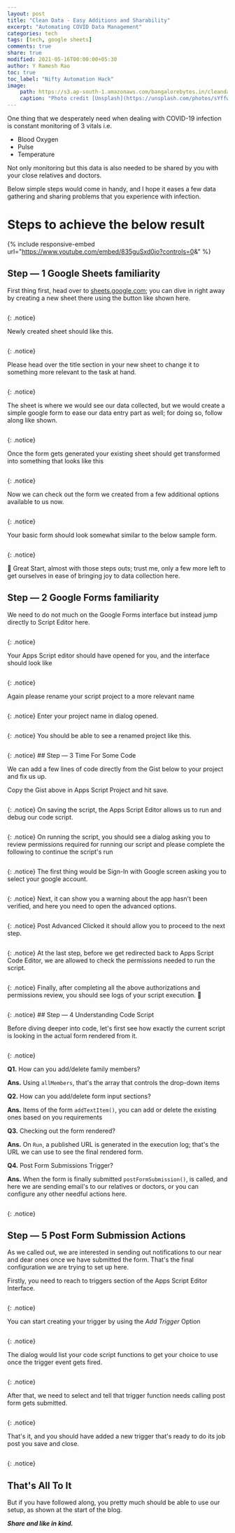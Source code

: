 ```yaml
---
layout: post
title: "Clean Data - Easy Additions and Sharability"
excerpt: "Automating COVID Data Management"
categories: tech
tags: [tech, google sheets]
comments: true
share: true
modified: 2021-05-16T00:00:00+05:30
author: Y Ramesh Rao
toc: true
toc_label: "Nifty Automation Hack"
image:
    path: https://s3.ap-south-1.amazonaws.com/bangalorebytes.in/cleandata/federico-respini-sYffw0LNr7s-unsplash.jpg
    caption: "Photo credit [Unsplash](https://unsplash.com/photos/sYffw0LNr7s)"
---
```

One thing that we desperately need when dealing with COVID-19 infection is constant monitoring of 3 vitals i.e.

* Blood Oxygen
* Pulse
* Temperature

Not only monitoring but this data is also needed to be shared by you with your close relatives and doctors.

Below simple steps would come in handy, and I hope it eases a few data gathering and sharing problems that you experience with infection.

# Steps to achieve the below result

{% include responsive-embed url="https://www.youtube.com/embed/835guSxd0jo?controls=0&amp;" %}

## Step — 1 Google Sheets familiarity

First thing first, head over to [sheets.google.com](https://sheets.google.com); you can dive in right away by creating a new sheet there using the button like shown here.

<figure class="align-center">
  <a href="https://s3.ap-south-1.amazonaws.com/bangalorebytes.in/cleandata/Step1-1-NewSheet.png" class="image-popup">
    <img src="https://s3.ap-south-1.amazonaws.com/bangalorebytes.in/cleandata/Step1-1-NewSheet.png" alt="">
  </a>  
  <figcaption></figcaption>
</figure>{: .notice}

Newly created sheet should like this.

<figure class="align-center">
  <a href="https://s3.ap-south-1.amazonaws.com/bangalorebytes.in/cleandata/Step1-2-NewlyCreatedSheet.png" class="image-popup">
    <img src="https://s3.ap-south-1.amazonaws.com/bangalorebytes.in/cleandata/Step1-2-NewlyCreatedSheet.png" alt="">
  </a>  
  <figcaption></figcaption>
</figure>{: .notice}

Please head over the title section in your new sheet to change it to something more relevant to the task at hand.

<figure class="align-center">
  <a href="https://s3.ap-south-1.amazonaws.com/bangalorebytes.in/cleandata/Step1-3-ChangingTheSheetTitle.png" class="image-popup">
    <img src="https://s3.ap-south-1.amazonaws.com/bangalorebytes.in/cleandata/Step1-3-ChangingTheSheetTitle.png" alt="">
  </a>  
  <figcaption></figcaption>
</figure>{: .notice}


The sheet is where we would see our data collected, but we would create a simple google form to ease our data entry part as well; for doing so, follow along like shown.

<figure class="align-center">
  <a href="https://s3.ap-south-1.amazonaws.com/bangalorebytes.in/cleandata/Step1-4-FormCreationTools.png" class="image-popup">
    <img src="https://s3.ap-south-1.amazonaws.com/bangalorebytes.in/cleandata/Step1-4-FormCreationTools.png" alt="">
  </a>  
  <figcaption></figcaption>
</figure>{: .notice}

Once the form gets generated your existing sheet should get transformed into something that looks like this

<figure class="align-center">
  <a href="https://s3.ap-south-1.amazonaws.com/bangalorebytes.in/cleandata/Step1-5-PostFormIsCreated.png" class="image-popup">
    <img src="https://s3.ap-south-1.amazonaws.com/bangalorebytes.in/cleandata/Step1-5-PostFormIsCreated.png" alt="">
  </a>  
  <figcaption></figcaption>
</figure>{: .notice}

Now we can check out the form we created from a few additional options available to us now.

<figure class="align-center">
  <a href="https://s3.ap-south-1.amazonaws.com/bangalorebytes.in/cleandata/Step1-6-EditingForm.png" class="image-popup">
    <img src="https://s3.ap-south-1.amazonaws.com/bangalorebytes.in/cleandata/Step1-6-EditingForm.png" alt="">
  </a>  
  <figcaption></figcaption>
</figure>{: .notice}

Your basic form should look somewhat similar to the below sample form.

<figure class="align-center">
  <a href="https://s3.ap-south-1.amazonaws.com/bangalorebytes.in/cleandata/Step1-7-FormInterface.png" class="image-popup">
    <img src="https://s3.ap-south-1.amazonaws.com/bangalorebytes.in/cleandata/Step1-7-FormInterface.png" alt="">
  </a>  
  <figcaption></figcaption>
</figure>{: .notice}

🚀 Great Start, almost with those steps outs; trust me, only a few more left to get ourselves in ease of bringing joy to data collection here.

## Step — 2 Google Forms familiarity

We need to do not much on the Google Forms interface but instead jump directly to Script Editor here.

<figure class="align-center">
  <a href="https://s3.ap-south-1.amazonaws.com/bangalorebytes.in/cleandata/Step2-1-FormToScriptEditor.png" class="image-popup">
    <img src="https://s3.ap-south-1.amazonaws.com/bangalorebytes.in/cleandata/Step2-1-FormToScriptEditor.png" alt="">
  </a>  
  <figcaption></figcaption>
</figure>{: .notice}

Your Apps Script editor should have opened for you, and the interface should look like

<figure class="align-center">
  <a href="https://s3.ap-south-1.amazonaws.com/bangalorebytes.in/cleandata/Step2-2-AppScriptEditor.png" class="image-popup">
    <img src="https://s3.ap-south-1.amazonaws.com/bangalorebytes.in/cleandata/Step2-2-AppScriptEditor.png" alt="">
  </a>  
  <figcaption></figcaption>
</figure>{: .notice}

Again please rename your script project to a more relevant name

<figure class="align-center">
  <a href="https://s3.ap-south-1.amazonaws.com/bangalorebytes.in/cleandata/Step2-3-ProjectNameChange.png" class="image-popup">
    <img src="https://s3.ap-south-1.amazonaws.com/bangalorebytes.in/cleandata/Step2-3-ProjectNameChange.png" alt="">
  </a>  
  <figcaption></figcaption>
</figure>{: .notice}
Enter your project name in dialog opened.

<figure class="align-center">
  <a href="https://s3.ap-south-1.amazonaws.com/bangalorebytes.in/cleandata/Step2-4-ProjectNameDialog.png" class="image-popup">
    <img src="https://s3.ap-south-1.amazonaws.com/bangalorebytes.in/cleandata/Step2-4-ProjectNameDialog.png" alt="">
  </a>  
  <figcaption></figcaption>
</figure>{: .notice}
You should be able to see a renamed project like this.

<figure class="align-center">
  <a href="https://s3.ap-south-1.amazonaws.com/bangalorebytes.in/cleandata/Step2-5-PostRenamedProject.png" class="image-popup">
    <img src="https://s3.ap-south-1.amazonaws.com/bangalorebytes.in/cleandata/Step2-5-PostRenamedProject.png" alt="">
  </a>  
  <figcaption></figcaption>
</figure>{: .notice}
## Step — 3 Time For Some Code

We can add a few lines of code directly from the Gist below to your project and fix us up.

<script src="https://gist.github.com/yrameshra0/2db00feed90790301c57676ae17ac710.js"></script>

Copy the Gist above in Apps Script Project and hit save.

<figure class="align-center">
  <a href="https://s3.ap-south-1.amazonaws.com/bangalorebytes.in/cleandata/Step3-1-GistScriptCopied.png" class="image-popup">
    <img src="https://s3.ap-south-1.amazonaws.com/bangalorebytes.in/cleandata/Step3-1-GistScriptCopied.png" alt="">
  </a>  
  <figcaption></figcaption>
</figure>{: .notice}
On saving the script, the Apps Script Editor allows us to run and debug our code script.

<figure class="align-center">
  <a href="https://s3.ap-south-1.amazonaws.com/bangalorebytes.in/cleandata/Step3-2-ScriptSavedOptionsAvail.png" class="image-popup">
    <img src="https://s3.ap-south-1.amazonaws.com/bangalorebytes.in/cleandata/Step3-2-ScriptSavedOptionsAvail.png" alt="">
  </a>  
  <figcaption></figcaption>
</figure>{: .notice}
On running the script, you should see a dialog asking you to review permissions required for running our script and please complete the following to continue the script's run

<figure class="align-center">
  <a href="https://s3.ap-south-1.amazonaws.com/bangalorebytes.in/cleandata/Step3-3-ScriptRunningAndPermissions.png" class="image-popup">
    <img src="https://s3.ap-south-1.amazonaws.com/bangalorebytes.in/cleandata/Step3-3-ScriptRunningAndPermissions.png" alt="">
  </a>  
  <figcaption></figcaption>
</figure>{: .notice}
The first thing would be Sign-In with Google screen asking you to select your google account.

<figure class="align-center">
  <a href="https://s3.ap-south-1.amazonaws.com/bangalorebytes.in/cleandata/Step3-4-SignInWithGoogle.png" class="image-popup">
    <img src="https://s3.ap-south-1.amazonaws.com/bangalorebytes.in/cleandata/Step3-4-SignInWithGoogle.png" alt="">
  </a>  
  <figcaption></figcaption>
</figure>{: .notice}
Next, it can show you a warning about the app hasn't been verified, and here you need to open the advanced options. 

<figure class="align-center">
  <a href="https://s3.ap-south-1.amazonaws.com/bangalorebytes.in/cleandata/Step3-5-AppSecAuthorization.png" class="image-popup">
    <img src="https://s3.ap-south-1.amazonaws.com/bangalorebytes.in/cleandata/Step3-5-AppSecAuthorization.png" alt="">
  </a>  
  <figcaption></figcaption>
</figure>{: .notice}
Post Advanced Clicked it should allow you to proceed to the next step.

<figure class="align-center">
  <a href="https://s3.ap-south-1.amazonaws.com/bangalorebytes.in/cleandata/Step3-6-AppSecAuthorizationFinal.png" class="image-popup">
    <img src="https://s3.ap-south-1.amazonaws.com/bangalorebytes.in/cleandata/Step3-6-AppSecAuthorizationFinal.png" alt="">
  </a>  
  <figcaption></figcaption>
</figure>{: .notice}
At the last step, before we get redirected back to Apps Script Code Editor, we are allowed to check the permissions needed to run the script.

<figure class="align-center">
  <a href="https://s3.ap-south-1.amazonaws.com/bangalorebytes.in/cleandata/Step3-7-FinalPermissionsReview.png" class="image-popup">
    <img src="https://s3.ap-south-1.amazonaws.com/bangalorebytes.in/cleandata/Step3-7-FinalPermissionsReview.png" alt="">
  </a>  
  <figcaption></figcaption>
</figure>{: .notice}
Finally, after completing all the above authorizations and permissions review, you should see logs of your script execution. 🥳

<figure class="align-center">
  <a href="https://s3.ap-south-1.amazonaws.com/bangalorebytes.in/cleandata/Step3-8-FinalScriptExecution.png" class="image-popup">
    <img src="https://s3.ap-south-1.amazonaws.com/bangalorebytes.in/cleandata/Step3-8-FinalScriptExecution.png" alt="">
  </a>  
  <figcaption></figcaption>
</figure>{: .notice}
## Step — 4 Understanding Code Script

Before diving deeper into code, let's first see how exactly the current script is looking in the actual form rendered from it.

<figure class="align-center">
  <a href="https://s3.ap-south-1.amazonaws.com/bangalorebytes.in/cleandata/Step4-0-FormRender.png" class="image-popup">
    <img src="https://s3.ap-south-1.amazonaws.com/bangalorebytes.in/cleandata/Step4-0-FormRender.png" alt="">
  </a>  
  <figcaption></figcaption>
</figure>{: .notice}

**Q1.** How can you add/delete family members?

**Ans.** Using <code>allMembers</code>, that's the array that controls the drop-down items

**Q2.** How can you add/delete form input sections?

**Ans.** Items of the form <code>addTextItem()</code>, you can add or delete the existing ones based on you requirements

**Q3.** Checking out the form rendered?

**Ans.** On <code>Run</code>, a published URL is generated in the execution log; that's the URL we can use to see the final rendered form.

**Q4.** Post Form Submissions Trigger?

**Ans.** When the form is finally submitted <code>postFormSubmission()</code>, is called, and here we are sending email's to our relatives or doctors, or you can configure any other needful actions here.

<figure class="align-center">
  <a href="https://s3.ap-south-1.amazonaws.com/bangalorebytes.in/cleandata/Step4-1-AllCodeExplained.png" class="image-popup">
    <img src="https://s3.ap-south-1.amazonaws.com/bangalorebytes.in/cleandata/Step4-1-AllCodeExplained.png" alt="">
  </a>  
  <figcaption></figcaption>
</figure>{: .notice}

## Step — 5 Post Form Submission Actions

As we called out, we are interested in sending out notifications to our near and dear ones once we have submitted the form. That's the final configuration we are trying to set up here.

Firstly, you need to reach to triggers section of the Apps Script Editor Interface.

<figure class="align-center">
  <a href="https://s3.ap-south-1.amazonaws.com/bangalorebytes.in/cleandata/Step5-1-TriggerSection.png" class="image-popup">
    <img src="https://s3.ap-south-1.amazonaws.com/bangalorebytes.in/cleandata/Step5-1-TriggerSection.png" alt="">
  </a>  
  <figcaption></figcaption>
</figure>{: .notice}

You can start creating your trigger by using the *Add Trigger* Option

<figure class="align-center">
  <a href="https://s3.ap-south-1.amazonaws.com/bangalorebytes.in/cleandata/Step5-2-TriggerCreation.png" class="image-popup">
    <img src="https://s3.ap-south-1.amazonaws.com/bangalorebytes.in/cleandata/Step5-2-TriggerCreation.png" alt="">
  </a>  
  <figcaption></figcaption>
</figure>{: .notice}

The dialog would list your code script functions to get your choice to use once the trigger event gets fired.

<figure class="align-center">
  <a href="https://s3.ap-south-1.amazonaws.com/bangalorebytes.in/cleandata/Step5-3-ChoosingTriggerFunction.png" class="image-popup">
    <img src="https://s3.ap-south-1.amazonaws.com/bangalorebytes.in/cleandata/Step5-3-ChoosingTriggerFunction.png" alt="">
  </a>  
  <figcaption></figcaption>
</figure>{: .notice}

After that, we need to select and tell that trigger function needs calling post form gets submitted.

<figure class="align-center">
  <a href="https://s3.ap-south-1.amazonaws.com/bangalorebytes.in/cleandata/Step5-4-SavingTriggerFunction.png" class="image-popup">
    <img src="https://s3.ap-south-1.amazonaws.com/bangalorebytes.in/cleandata/Step5-4-SavingTriggerFunction.png" alt="">
  </a>  
  <figcaption></figcaption>
</figure>{: .notice}

That's it, and you should have added a new trigger that's ready to do its job post you save and close.

<figure class="align-center">
  <a href="https://s3.ap-south-1.amazonaws.com/bangalorebytes.in/cleandata/Step5-5-SavedTriggerListed.png" class="image-popup">
    <img src="https://s3.ap-south-1.amazonaws.com/bangalorebytes.in/cleandata/Step5-5-SavedTriggerListed.png" alt="">
  </a>  
  <figcaption></figcaption>
</figure>{: .notice}

## That's All To It

But if you have followed along, you pretty much should be able to use our setup, as shown at the start of the blog. 

_**Share and like in kind.**_